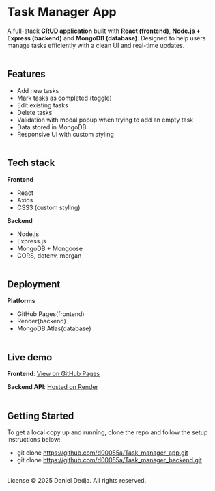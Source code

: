 # Task Manager App

A full-stack **CRUD application** built with **React (frontend)**, **Node.js + Express (backend)** and **MongoDB (database)**.
Designed to help users manage tasks efficiently with a clean UI and real-time updates.<br><br>  


## Features
- Add new tasks  
- Mark tasks as completed (toggle)  
- Edit existing tasks  
- Delete tasks  
- Validation with modal popup when trying to add an empty task  
- Data stored in MongoDB  
- Responsive UI with custom styling <br><br>  


## Tech stack

**Frontend**
- React
- Axios
- CSS3 (custom styling) 

**Backend**
- Node.js
- Express.js
- MongoDB + Mongoose
- CORS, dotenv, morgan <br><br>

## Deployment

**Platforms**
- GitHub Pages(frontend)
- Render(backend)
- MongoDB Atlas(database) <br><br>

## Live demo

**Frontend**: [View on GitHub Pages](https://d00055a.github.io/Task_manager_app/)<br>

**Backend API**: [Hosted on Render](https://task-api-4e4u.onrender.com)<br><br>

## Getting Started

To get a local copy up and running, clone the repo and follow the setup instructions below:

- git clone https://github.com/d00055a/Task_manager_app.git
- git clone https://github.com/d00055a/Task_manager_backend.git <br><br>




License © 2025 Daniel Dedja. All rights reserved.

